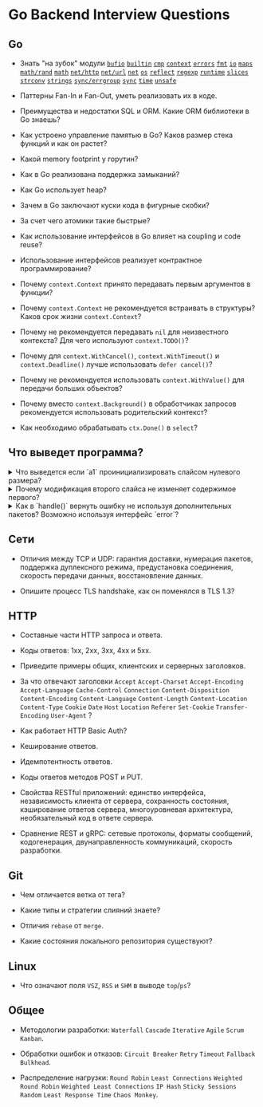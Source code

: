 # Go Backend Interview Questions

## Go

* Знать "на зубок" модули
[`bufio`](https://pkg.go.dev/bufio)
[`builtin`](https://pkg.go.dev/builtin)
[`cmp`](https://pkg.go.dev/cmp)
[`context`](https://pkg.go.dev/context)
[`errors`](https://pkg.go.dev/errors)
[`fmt`](https://pkg.go.dev/fmt)
[`io`](https://pkg.go.dev/io)
[`maps`](https://pkg.go.dev/maps)
[`math/rand`](https://pkg.go.dev/math/rand)
[`math`](https://pkg.go.dev/math)
[`net/http`](https://pkg.go.dev/net/http)
[`net/url`](https://pkg.go.dev/net/url)
[`net`](https://pkg.go.dev/net)
[`os`](https://pkg.go.dev/os)
[`reflect`](https://pkg.go.dev/reflect)
[`regexp`](https://pkg.go.dev/regexp)
[`runtime`](https://pkg.go.dev/runtime)
[`slices`](https://pkg.go.dev/slices)
[`strconv`](https://pkg.go.dev/strconv)
[`strings`](https://pkg.go.dev/strings)
[`sync/errgroup`](https://pkg.go.dev/golang.org/x/sync/errgroup)
[`sync`](https://pkg.go.dev/sync)
[`time`](https://pkg.go.dev/time)
[`unsafe`](https://pkg.go.dev/unsafe)

* Паттерны Fan-In и Fan-Out, уметь реализовать их в коде.

* Преимущества и недостатки SQL и ORM. Какие ORM библиотеки в Go знаешь?

* Как устроено управление памятью в Go? Каков размер стека функций и как он растет?

* Какой memory footprint у горутин?

* Как в Go реализована поддержка замыканий?
  
* Как Go использует heap?

* Зачем в Go заключают куски кода в фигурные скобки?

* За счет чего атомики такие быстрые?

* Как использование интерфейсов в Go влияет на coupling и code reuse?

* Использование интерфейсов реализует контрактное программирование?

* Почему `context.Context` принято передавать первым аргументов в функции?

* Почему `context.Context` не рекомендуется встраивать в структуры? Каков срок жизни `context.Context`?

* Почему не рекомендуется передавать `nil` для неизвестного контекста? Для чего используют `context.TODO()`?

* Почему для `context.WithCancel()`, `context.WithTimeout()` и `context.Deadline()` лучше использовать `defer cancel()`?

* Почему не рекомендуется использовать `context.WithValue()` для передачи больших объектов?

* Почему вместо `context.Background()` в обработчиках запросов рекомендуется использовать родительский контекст?

* Как необходимо обрабатывать `ctx.Done()` в `select`?

## Что выведет программа?

<details>

<summary>
Что выведется если `a1` проинициализировать слайсом нулевого размера?
</summary>

```go
a1 := make([]int, 0, 10)
a1 = append(a1, []int{1, 2, 3, 4, 5}...)
a2 = append(a1, 6)
a3 = append(a1, 7)
fmt.Println(a1, a2, a3)
```

</details>

<details>

<summary>Почему модификация второго слайса не изменяет содержимое первого?</summary>

```go
func main() {
	first := []int{10, 20, 30, 40, 50}
	second := make([]*int, len(first))
	for i, v := range first {
		second[i] = &v
		*second[i] *= 10
	}
	fmt.Println(first)
	fmt.Println(*second[0], *second[1], *second[2], *second[3], *second[4])
}
```

</details>

<details>

<summary>Как в `handle()` вернуть ошибку не используя дополнительных пакетов? Возможно используя интерфейс `error`?</summary>
  
```go
func main() {
  println(handle())
}

func handle() error {
  ...
}
```

</details>

## Сети

* Отличия между TCP и UDP: гарантия доставки, нумерация пакетов, поддержка дуплексного режима, предустановка соединения, скорость передачи данных, восстановление данных.

* Опишите процесс TLS handshake, как он поменялся в TLS 1.3?

## HTTP

* Составные части HTTP запроса и ответа.

* Коды ответов: 1xx, 2xx, 3xx, 4xx и 5xx.

* Приведите примеры общих, клиентских и серверных заголовков.

* За что отвечают заголовки `Accept` `Accept-Charset` `Accept-Encoding` `Accept-Language` `Cache-Control` `Connection` `Content-Disposition` `Content-Encoding` `Content-Language` `Content-Length` `Content-Location` `Content-Type` `Cookie` `Date` `Host` `Location` `Referer` `Set-Cookie` `Transfer-Encoding` `User-Agent` ?

* Как работает HTTP Basic Auth?

* Кеширование ответов.

* Идемпотентность ответов.

* Коды ответов методов POST и PUT.

* Свойства RESTful приложений: единство интерфейса, независимость клиента от сервера, сохранность состояния, кэширование ответов сервера, многоуровневая архитектура, необязательный код в ответе сервера.

* Сравнение REST и gRPC: сетевые протоколы, форматы сообщений, кодогенерация, двунаправленность коммуникаций, скорость разработки.

## Git

* Чем отличается ветка от тега?

* Какие типы и стратегии слияний знаете?

* Отличия `rebase` от `merge`.

* Какие состояния локального репозитория существуют?

## Linux

* Что означают поля `VSZ`, `RSS` и `SHM` в выводе `top`/`ps`?

## Общее

* Методологии разработки: `Waterfall` `Cascade` `Iterative` `Agile` `Scrum` `Kanban`.

* Обработки ошибок и отказов: `Circuit Breaker` `Retry` `Timeout` `Fallback` `Bulkhead`.

* Распределение нагрузки: `Round Robin` `Least Connections` `Weighted Round Robin` `Weighted Least Connections` `IP Hash` `Sticky Sessions` `Random` `Least Response Time` `Chaos Monkey`.
